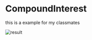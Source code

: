 # CompoundInterest
this is a example for my classmates

![result](https://cloud.githubusercontent.com/assets/5155928/22658680/54e73250-ec71-11e6-8e63-ecbf19104750.PNG)
